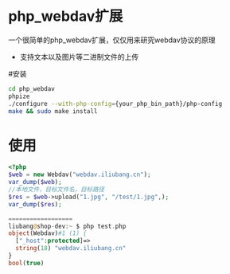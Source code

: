# php_webdav扩展

一个很简单的php_webdav扩展，仅仅用来研究webdav协议的原理

- 支持文本以及图片等二进制文件的上传



#安装


```bash
cd php_webdav
phpize
./configure --with-php-config={your_php_bin_path}/php-config
make && sudo make install

```

# 使用

```php
<?php
$web = new Webdav("webdav.iliubang.cn");
var_dump($web);
//本地文件，目标文件名，目标路径
$res = $web->upload("1.jpg", "/test/1.jpg",);
var_dump($res);

==================
liubang@shop-dev:~ $ php test.php
object(Webdav)#1 (1) {
  ["_host":protected]=>
  string(18) "webdav.iliubang.cn"
}
bool(true)

```